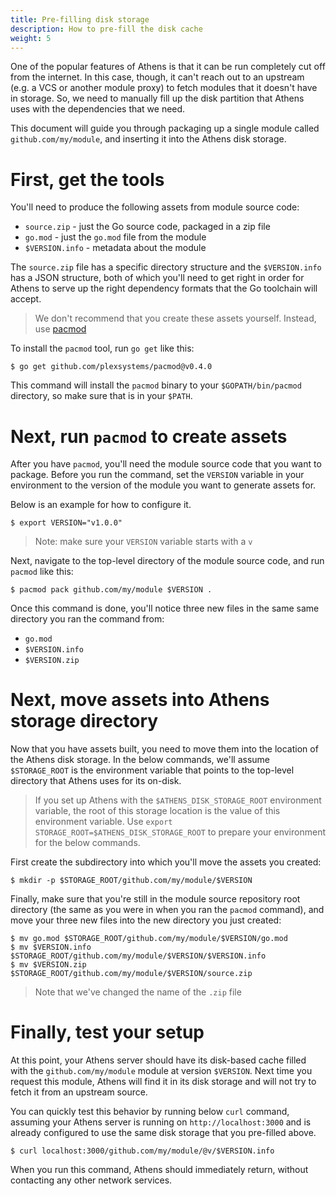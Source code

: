```yaml
---
title: Pre-filling disk storage
description: How to pre-fill the disk cache
weight: 5
---
```


One of the popular features of Athens is that it can be run completely cut off from the internet. In this case, though, it can't reach out to an upstream (e.g. a VCS or another module proxy) to fetch modules that it doesn't have in storage. So, we need to manually fill up the disk partition that Athens uses with the dependencies that we need.

This document will guide you through packaging up a single module called `github.com/my/module`, and inserting it into the Athens disk storage.

# First, get the tools

You'll need to produce the following assets from module source code:

- `source.zip` - just the Go source code, packaged in a zip file
- `go.mod` - just the `go.mod` file from the module
- `$VERSION.info` - metadata about the module

The `source.zip` file has a specific directory structure and the `$VERSION.info` has a JSON structure, both of which you'll need to get right in order for Athens to serve up the right dependency formats that the Go toolchain will accept.

>We don't recommend that you create these assets yourself. Instead, use [pacmod](https://github.com/plexsystems/pacmod)

To install the `pacmod` tool, run `go get` like this:

```console
$ go get github.com/plexsystems/pacmod@v0.4.0
```

This command will install the `pacmod` binary to your `$GOPATH/bin/pacmod` directory, so make sure that is in your `$PATH`.

# Next, run `pacmod` to create assets

After you have `pacmod`, you'll need the module source code that you want to package. Before you run the command, set the `VERSION` variable in your environment to the version of the module you want to generate assets for.

Below is an example for how to configure it.

```console
$ export VERSION="v1.0.0"
```

>Note: make sure your `VERSION` variable starts with a `v`

Next, navigate to the top-level directory of the module source code, and run `pacmod` like this:

```console
$ pacmod pack github.com/my/module $VERSION .
```

Once this command is done, you'll notice three new files in the same same directory you ran the command from:

- `go.mod`
- `$VERSION.info`
- `$VERSION.zip`

# Next, move assets into Athens storage directory

Now that you have assets built, you need to move them into the location of the Athens disk storage. In the below commands, we'll assume `$STORAGE_ROOT` is the environment variable that points to the top-level directory that Athens uses for its on-disk.

>If you set up Athens with the `$ATHENS_DISK_STORAGE_ROOT` environment variable, the root of this storage location is the value of this environment variable. Use `export STORAGE_ROOT=$ATHENS_DISK_STORAGE_ROOT` to prepare your environment for the below commands.

First create the subdirectory into which you'll move the assets you created:

```console
$ mkdir -p $STORAGE_ROOT/github.com/my/module/$VERSION
```

Finally, make sure that you're still in the module source repository root directory (the same as you were in when you ran the `pacmod` command), and move your three new files into the new directory you just created:

```console
$ mv go.mod $STORAGE_ROOT/github.com/my/module/$VERSION/go.mod
$ mv $VERSION.info $STORAGE_ROOT/github.com/my/module/$VERSION/$VERSION.info
$ mv $VERSION.zip $STORAGE_ROOT/github.com/my/module/$VERSION/source.zip
```

>Note that we've changed the name of the `.zip` file

# Finally, test your setup

At this point, your Athens server should have its disk-based cache filled with the `github.com/my/module` module at version `$VERSION`. Next time you request this module, Athens will find it in its disk storage and will not try to fetch it from an upstream source.

You can quickly test this behavior by running below `curl` command, assuming your Athens server is running on `http://localhost:3000` and is already configured to use the same disk storage that you pre-filled above.

```console
$ curl localhost:3000/github.com/my/module/@v/$VERSION.info
```

When you run this command, Athens should immediately return, without contacting any other network services.
